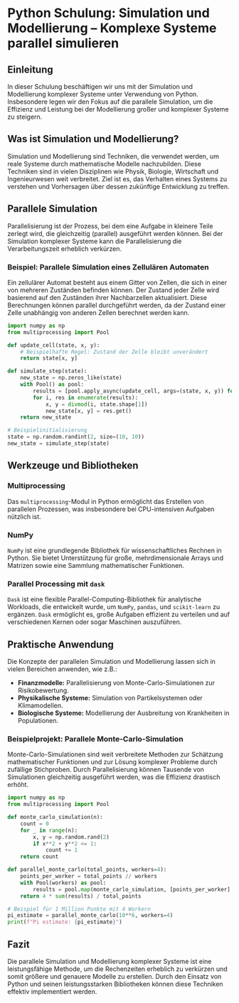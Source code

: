 
# Python Schulung: Simulation und Modellierung – Komplexe Systeme parallel simulieren

## Einleitung

In dieser Schulung beschäftigen wir uns mit der Simulation und Modellierung komplexer Systeme unter Verwendung von Python. Insbesondere legen wir den Fokus auf die parallele Simulation, um die Effizienz und Leistung bei der Modellierung großer und komplexer Systeme zu steigern.

## Was ist Simulation und Modellierung?

Simulation und Modellierung sind Techniken, die verwendet werden, um reale Systeme durch mathematische Modelle nachzubilden. Diese Techniken sind in vielen Disziplinen wie Physik, Biologie, Wirtschaft und Ingenieurwesen weit verbreitet. Ziel ist es, das Verhalten eines Systems zu verstehen und Vorhersagen über dessen zukünftige Entwicklung zu treffen.

## Parallele Simulation

Parallelisierung ist der Prozess, bei dem eine Aufgabe in kleinere Teile zerlegt wird, die gleichzeitig (parallel) ausgeführt werden können. Bei der Simulation komplexer Systeme kann die Parallelisierung die Verarbeitungszeit erheblich verkürzen.

### Beispiel: Parallele Simulation eines Zellulären Automaten

Ein zellulärer Automat besteht aus einem Gitter von Zellen, die sich in einer von mehreren Zuständen befinden können. Der Zustand jeder Zelle wird basierend auf den Zuständen ihrer Nachbarzellen aktualisiert. Diese Berechnungen können parallel durchgeführt werden, da der Zustand einer Zelle unabhängig von anderen Zellen berechnet werden kann.

```python
import numpy as np
from multiprocessing import Pool

def update_cell(state, x, y):
    # Beispielhafte Regel: Zustand der Zelle bleibt unverändert
    return state[x, y]

def simulate_step(state):
    new_state = np.zeros_like(state)
    with Pool() as pool:
        results = [pool.apply_async(update_cell, args=(state, x, y)) for x in range(state.shape[0]) for y in range(state.shape[1])]
        for i, res in enumerate(results):
            x, y = divmod(i, state.shape[1])
            new_state[x, y] = res.get()
    return new_state

# Beispielinitialisierung
state = np.random.randint(2, size=(10, 10))
new_state = simulate_step(state)
```

## Werkzeuge und Bibliotheken

### Multiprocessing

Das `multiprocessing`-Modul in Python ermöglicht das Erstellen von parallelen Prozessen, was insbesondere bei CPU-intensiven Aufgaben nützlich ist.

### NumPy

`NumPy` ist eine grundlegende Bibliothek für wissenschaftliches Rechnen in Python. Sie bietet Unterstützung für große, mehrdimensionale Arrays und Matrizen sowie eine Sammlung mathematischer Funktionen.

### Parallel Processing mit `dask`

`Dask` ist eine flexible Parallel-Computing-Bibliothek für analytische Workloads, die entwickelt wurde, um `NumPy`, `pandas`, und `scikit-learn` zu ergänzen. `Dask` ermöglicht es, große Aufgaben effizient zu verteilen und auf verschiedenen Kernen oder sogar Maschinen auszuführen.

## Praktische Anwendung

Die Konzepte der parallelen Simulation und Modellierung lassen sich in vielen Bereichen anwenden, wie z.B.:

- **Finanzmodelle:** Parallelisierung von Monte-Carlo-Simulationen zur Risikobewertung.
- **Physikalische Systeme:** Simulation von Partikelsystemen oder Klimamodellen.
- **Biologische Systeme:** Modellierung der Ausbreitung von Krankheiten in Populationen.

### Beispielprojekt: Parallele Monte-Carlo-Simulation

Monte-Carlo-Simulationen sind weit verbreitete Methoden zur Schätzung mathematischer Funktionen und zur Lösung komplexer Probleme durch zufällige Stichproben. Durch Parallelisierung können Tausende von Simulationen gleichzeitig ausgeführt werden, was die Effizienz drastisch erhöht.

```python
import numpy as np
from multiprocessing import Pool

def monte_carlo_simulation(n):
    count = 0
    for _ in range(n):
        x, y = np.random.rand(2)
        if x**2 + y**2 <= 1:
            count += 1
    return count

def parallel_monte_carlo(total_points, workers=4):
    points_per_worker = total_points // workers
    with Pool(workers) as pool:
        results = pool.map(monte_carlo_simulation, [points_per_worker] * workers)
    return 4 * sum(results) / total_points

# Beispiel für 1 Million Punkte mit 4 Workern
pi_estimate = parallel_monte_carlo(10**6, workers=4)
print(f"Pi estimate: {pi_estimate}")
```

## Fazit

Die parallele Simulation und Modellierung komplexer Systeme ist eine leistungsfähige Methode, um die Rechenzeiten erheblich zu verkürzen und somit größere und genauere Modelle zu erstellen. Durch den Einsatz von Python und seinen leistungsstarken Bibliotheken können diese Techniken effektiv implementiert werden.

